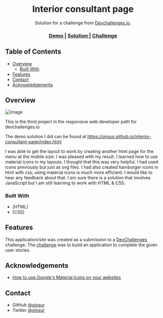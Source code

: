 <!-- Please update value in the {}  -->

<h1 align="center">Interior consultant page</h1>

<div align="center">
   Solution for a challenge from  <a href="http://devchallenges.io" target="_blank">Devchallenges.io</a>.
</div>

<div align="center">
  <h3>
    <a href="https://oinsur.github.io/interior-consultant-page/index.html">
      Demo
    </a>
    <span> | </span>
    <a href="https://github.com/oinsur/interior-consultant-page">
      Solution
    </a>
    <span> | </span>
    <a href="https://devchallenges.io/challenges/Jymh2b2FyebRTUljkNcb">
      Challenge
    </a>
  </h3>
</div>

<!-- TABLE OF CONTENTS -->

## Table of Contents

- [Overview](#overview)
  - [Built With](#built-with)
- [Features](#features)
- [Contact](#contact)
- [Acknowledgements](#acknowledgements)

<!-- OVERVIEW -->

## Overview

![image](https://user-images.githubusercontent.com/21114802/111565471-0deac800-8761-11eb-9941-58a9d4766f15.png)

This is the third project in the responsive web developer path for devchallenges.io

The demo solution I did can be found at https://oinsur.github.io/interior-consultant-page/index.html

I was able to get the layout to work by creating another html page for the menu at the mobile size. I was pleased with my result.
I learned how to use material icons in my layouts. I thought that this was very helpful. I had used icons previously but just as svg files.
I had also created hamburger icons in html with css; using material icons is much more efficient.
I would like to hear any feedback about that. I am sure there is a solution that involves JavaScript but I am still learning to work with HTML & CSS.

### Built With

<!-- This section should list any major frameworks that you built your project using. Here are a few examples.-->

- [HTML]
- [CSS]

## Features

<!-- List the features of your application or follow the template. Don't share the figma file here :) -->

This application/site was created as a submission to a [DevChallenges](https://devchallenges.io/challenges) challenge. The [challenge](https://devchallenges.io/challenges/Jymh2b2FyebRTUljkNcb) was to build an application to complete the given user stories.

## Acknowledgements

<!-- This section should list any articles or add-ons/plugins that helps you to complete the project. This is optional but it will help you in the future. For exmpale -->

- [How to use Google's Material Icons on your websites](https://www.youtube.com/watch?v=D9ciQq6cwmI)

## Contact

- GitHub [@oinsur](https://github.com/oinsur)
- Twitter [@oinsur](https://twitter.com/oinsur)